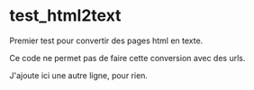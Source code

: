 # test_html2text
Premier test pour convertir des pages html en texte.

Ce code ne permet pas de faire cette conversion avec des urls.

J'ajoute ici une autre ligne, pour rien.